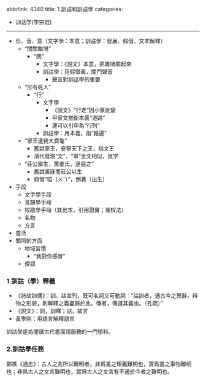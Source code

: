 abbrlink: 4340
title: 1.訓詁和訓詁學
categories:
  - 训诂学(李宗焜)
---
- 形、音、意（文字學：本意；訓詁學：發展、假借，文本解釋）
	- “關關雎鳩”
		- “關”
			- 文字學：《說文》本意，把雎鳩關起來
			- 訓詁學：用假借義，關門聲音
				- 聲音對訓詁學的重要
	- “形有死人”
		- “行”
			- 文字學
				- 《說文》“行走”因小篆訛變
				- 甲骨文推斷本義“道路”
				- 還可以引申為“行列”
			- 訓詁學：用本義，指“路邊”
	- “寧王遺我大寶龜”
		- 舊說寧王，安寧天下之王，指文王
		- 清代發現“文”、“寧”金文相似，訛字
	- “莊公寤生，驚姜氏，遂惡之”
		- 舊說寤寐而莊公以生
		- 假借“牾（ㄨˇ）”，倒著（出生）
- 手段
	- 文字學手段
	- 音韻學手段
	- 校勘學手段（其他本，引用證實；理校法）
	- 名物
	- 方言
- 靈活
- 關照的方面
	- 地域習慣
		- “我對你感冒”
	- 俚語

### 1.訓詁（學）釋義

 - 《詩故訓傳》：訓、詁並列，既可名詞又可動詞：“詁訓者，通古今之異辭，辨物之形貌，則解釋之義盡歸於此。傳者，傳道其義也。（孔疏）”
 - 《說文》：訓，訓釋；詁，故言
 - 黃季剛：用語言解釋語言

訓詁學是為閱讀古代書面語服務的一門學科。

### 2.訓詁學任務

鄭樵《通志》：古人之言所以難明者，非爲書之理義難明也，實爲書之事物難明也；非爲古人之文言難明也，實爲古人之文言有不通於今者之難明也。

